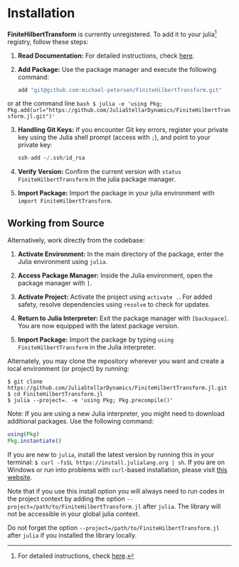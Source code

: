 # Installation

**FiniteHilbertTransform** is currently unregistered. To add it to your julia[^1] registry, follow these steps:


1. **Read Documentation:** For detailed instructions, check [here](https://pkgdocs.julialang.org/v1/managing-packages/#Adding-unregistered-packages).

2. **Add Package:** Use the package manager and execute the following command:
    ```julia
    add "git@github.com:michael-petersen/FiniteHilbertTransform.git"
    ```
or at the command line
    ```bash
    $ julia -e 'using Pkg; Pkg.add(url="https://github.com/JuliaStellarDynamics/FiniteHilbertTransform.jl.git")'
    ```

3. **Handling Git Keys:** If you encounter Git key errors, register your private key using the Julia shell prompt (access with `;`), and point to your private key:
    ```julia
    ssh-add ~/.ssh/id_rsa
    ```


4. **Verify Version:** Confirm the current version with `status FiniteHilbertTransform` in the julia package manager.

5. **Import Package:** Import the package in your julia environment with `import FiniteHilbertTransform`.

## Working from Source

Alternatively, work directly from the codebase:

1. **Activate Environment:** In the main directory of the package, enter the Julia environment using `julia`.

2. **Access Package Manager:** Inside the Julia environment, open the package manager with `]`.

3. **Activate Project:** Activate the project using `activate .`. For added safety, resolve dependencies using `resolve` to check for updates.

4. **Return to Julia Interpreter:** Exit the package manager with `[backspace]`. You are now equipped with the latest package version.

5. **Import Package:** Import the package by typing `using FiniteHilbertTransform` in the Julia interpreter.

Alternately, you may clone the repository wherever you want and create a local environment (or project) by running:
```
$ git clone https://github.com/JuliaStellarDynamics/FiniteHilbertTransform.jl.git
$ cd FiniteHilbertTransform.jl
$ julia --project=. -e 'using Pkg; Pkg.precompile()'
```

Note: If you are using a new Julia interpreter, you might need to download additional packages. Use the following command:
```julia
using(Pkg)
Pkg.instantiate()
```


[^1]: For detailed instructions, check [here](https://pkgdocs.julialang.org/v1/managing-packages/#Adding-unregistered-packages).

If you are new to `julia`, install the latest version by running this in your terminal: `$ curl -fsSL https://install.julialang.org | sh`. If you are on Windows or run into problems with `curl`-based installation, please visit [this website](https://julialang.org/downloads/).

Note that if you use this install option you will always need to run codes in the project context by adding the option `--project=/path/to/FiniteHilbertTransform.jl` after `julia`. The library will not be accessible in your global julia context.

Do not forget the option `--project=/path/to/FiniteHilbertTransform.jl` after `julia` if you installed the library locally.